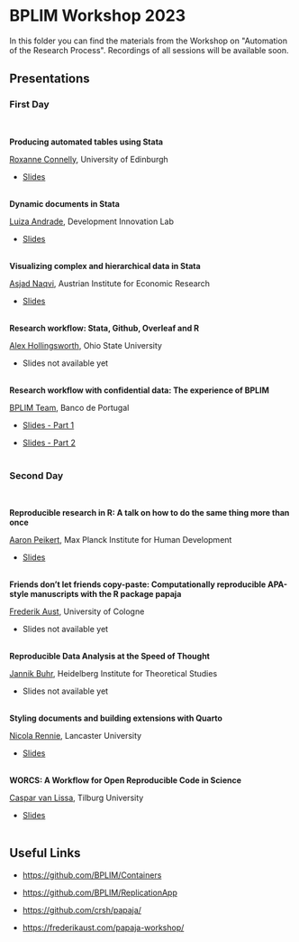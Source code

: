 # BPLIM Workshop 2023

In this folder you can find the materials from the Workshop on "Automation of the Research Process". Recordings of all sessions will be available soon.


## Presentations

### First Day

<br/>

**Producing automated tables using Stata**

[Roxanne Connelly](https://www.sps.ed.ac.uk/staff/roxanne-connelly), University of Edinburgh

- [Slides](https://github.com/BPLIM/Workshops/blob/master/BPLIM2023/Day_1_1_Roxanne_Connelly.pdf) <br/><br/>

**Dynamic documents in Stata**

[Luiza Andrade](https://bfi.uchicago.edu/scholar/luiza-andrade/), Development Innovation Lab

- [Slides](https://github.com/BPLIM/Workshops/blob/master/BPLIM2023/Day_1_2_Luiza_Andrade.pdf) <br/><br/>

**Visualizing complex and hierarchical data in Stata**

[Asjad Naqvi](https://asjadnaqvi.github.io/), Austrian Institute for Economic Research

- [Slides](https://github.com/BPLIM/Workshops/blob/master/BPLIM2023/Day_1_3_Asjad_Naqvi.pdf) <br/><br/>

**Research workflow: Stata, Github, Overleaf and R**

[Alex Hollingsworth](https://hollina.github.io/), Ohio State University

- Slides not available yet <br/><br/>

**Research workflow with confidential data: The experience of BPLIM**

[BPLIM Team](https://bplim.bportugal.pt/), Banco de Portugal

- [Slides - Part 1](https://github.com/BPLIM/Workshops/blob/master/BPLIM2023/Day_1_5_BPLIM_1.pdf)

- [Slides - Part 2](https://github.com/BPLIM/Workshops/blob/master/BPLIM2023/Day_1_5_BPLIM_2.pdf) <br/><br/>




### Second Day

<br/>

**Reproducible research in R: A talk on how to do the same thing more than once**

[Aaron Peikert](https://www.mpib-berlin.mpg.de/person/103737), Max Planck Institute for Human Development

- [Slides](https://aaronpeikert.github.io/repro-talk/) <br/><br/>


**Friends don’t let friends copy-paste: Computationally reproducible APA-style manuscripts with the R package papaja**

[Frederik Aust](https://methexp.uni-koeln.de/en/members/frederik-aust/), University of Cologne

- Slides not available yet <br/><br/>


**Reproducible Data Analysis at the Speed of Thought**

[Jannik Buhr](https://jmbuhr.de/), Heidelberg Institute for Theoretical Studies

- Slides not available yet <br/><br/>

**Styling documents and building extensions with Quarto**

[Nicola Rennie](https://nrennie.rbind.io/), Lancaster University

- [Slides](https://github.com/BPLIM/Workshops/blob/master/BPLIM2023/Day_2_4_Nicola_Rennie.pdf) <br/><br/>

**WORCS: A Workflow for Open Reproducible Code in Science**

[Caspar van Lissa](https://cjvanlissa.github.io/resume/), Tilburg University

- [Slides](https://cjvanlissa.github.io/worcshop/Porto_2023.html) <br/><br/>


## Useful Links

- https://github.com/BPLIM/Containers

- https://github.com/BPLIM/ReplicationApp

- https://github.com/crsh/papaja/

- https://frederikaust.com/papaja-workshop/











